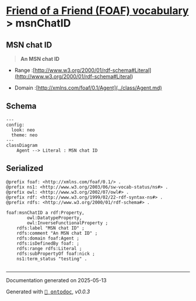 # [Friend of a Friend (FOAF) vocabulary](../homepage.md) > msnChatID

## MSN chat ID

> **An MSN chat ID**

- Range :[http://www.w3.org/2000/01/rdf-schema#Literal](<http://www.w3.org/2000/01/rdf-schema#Literal>)

- Domain :[http://xmlns.com/foaf/0.1/Agent](../class/Agent.md)

## Schema

```mermaid
---
config:
  look: neo
  theme: neo
---
classDiagram
    Agent --> Literal : MSN chat ID
```

## Serialized

```ttl
@prefix foaf: <http://xmlns.com/foaf/0.1/> .
@prefix ns1: <http://www.w3.org/2003/06/sw-vocab-status/ns#> .
@prefix owl: <http://www.w3.org/2002/07/owl#> .
@prefix rdf: <http://www.w3.org/1999/02/22-rdf-syntax-ns#> .
@prefix rdfs: <http://www.w3.org/2000/01/rdf-schema#> .

foaf:msnChatID a rdf:Property,
        owl:DatatypeProperty,
        owl:InverseFunctionalProperty ;
    rdfs:label "MSN chat ID" ;
    rdfs:comment "An MSN chat ID" ;
    rdfs:domain foaf:Agent ;
    rdfs:isDefinedBy foaf: ;
    rdfs:range rdfs:Literal ;
    rdfs:subPropertyOf foaf:nick ;
    ns1:term_status "testing" .


```

---

Documentation generated on 2025-05-13

Generated with <kbd>[📑 ontodoc](https://github.com/StephaneBranly/ontodoc)</kbd>, *v0.0.3*